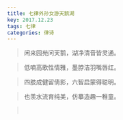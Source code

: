 ```yaml
---
title: 七律外孙女游天鹅湖
key: 2017.12.23
tags: 七律
categories: 律诗
---
```


<blockquote class="blockquote-center">闲来园苑问天鹅，湖净清音皆灵通。
</blockquote>
<blockquote class="blockquote-center">低喃高歌性情雅，墨脖洁羽嘴唇红。
</blockquote>
<blockquote class="blockquote-center">四肢成健留倩影，六智启蒙得聪明。
</blockquote>
<blockquote class="blockquote-center">也羡水流育纯美，仿摹造趣一稚童。
</blockquote>
<blockquote class="blockquote-center"></br>
</blockquote>
